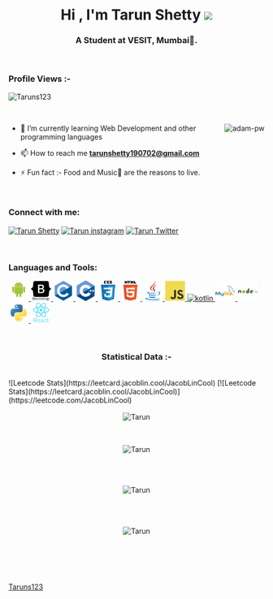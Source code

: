 
<h1 align="center"><b>Hi , I'm Tarun Shetty </b><img src="https://media.giphy.com/media/hvRJCLFzcasrR4ia7z/giphy.gif" width="35"></h1>
<!--  -->
<h3 align="center">A Student at VESIT, Mumbai🌟.</h3>

<br>

<p align="right"> <h3>Profile Views :- </h3> <img src="https://komarev.com/ghpvc/?username=Taruns123&label=Profile%20views&color=0e75b6&style=flat"
    alt="Taruns123" /> 
  </p>

<br>

<p><img align="right" src="https://github.com/Adam-pw/Adam-pw/blob/main/animation_500_kxa883sd.gif" alt="adam-pw" /></p>


- 🌱 I’m currently learning Web Development and other programming languages

- 📫 How to reach me **tarunshetty190702@gmail.com**

- ⚡ Fun fact :- Food and Music🎵 are the reasons to live.


<br>

<h3 align="left">Connect with me:</h3>
<p align="left">
  <a href="https://www.linkedin.com/in/tarun-shetty-3b29171ba/" target="blank"><img align="center"
      src="https://raw.githubusercontent.com/rahuldkjain/github-profile-readme-generator/master/src/images/icons/Social/linked-in-alt.svg"
      alt="Tarun Shetty" height="30" width="40" /></a>
  <a href="https://instagram.com/tarun.shetty.9" target="blank"><img align="center"
      src="https://raw.githubusercontent.com/rahuldkjain/github-profile-readme-generator/master/src/images/icons/Social/instagram.svg"
      alt="Tarun instagram" height="30" width="40" /></a>
 <a href="https://twitter.com/Tarun_Shetty_" target="blank"><img align="center"
      src="https://raw.githubusercontent.com/rahuldkjain/github-profile-readme-generator/master/src/images/icons/Social/twitter.svg"
      alt="Tarun Twitter" height="30" width="40" /></a>
</p>

<br>

<h3 align="left">Languages and Tools:</h3>
<p align="left"> <a href="https://developer.android.com" target="_blank" rel="noreferrer"> <img
      src="https://raw.githubusercontent.com/devicons/devicon/master/icons/android/android-original-wordmark.svg"
      alt="android" width="40" height="40" /> </a> <a href="https://getbootstrap.com" target="_blank" rel="noreferrer">
    <img src="https://raw.githubusercontent.com/devicons/devicon/master/icons/bootstrap/bootstrap-plain-wordmark.svg"
      alt="bootstrap" width="40" height="40" /> </a> <a href="https://www.cprogramming.com/" target="_blank"
    rel="noreferrer"> <img src="https://raw.githubusercontent.com/devicons/devicon/master/icons/c/c-original.svg"
      alt="c" width="40" height="40" /> </a> <a href="https://www.w3schools.com/cpp/" target="_blank" rel="noreferrer">
    <img src="https://raw.githubusercontent.com/devicons/devicon/master/icons/cplusplus/cplusplus-original.svg"
      alt="cplusplus" width="40" height="40" /> </a> <a href="https://www.w3schools.com/css/" target="_blank"
    rel="noreferrer"> <img
      src="https://raw.githubusercontent.com/devicons/devicon/master/icons/css3/css3-original-wordmark.svg" alt="css3"
      width="40" height="40" /> </a> <a href="https://www.w3.org/html/" target="_blank" rel="noreferrer"> <img
      src="https://raw.githubusercontent.com/devicons/devicon/master/icons/html5/html5-original-wordmark.svg"
      alt="html5" width="40" height="40" /> </a> <a href="https://www.adobe.com/in/products/illustrator.html"
    target="_blank" rel="noreferrer">  </a> <a href="https://www.java.com" target="_blank" rel="noreferrer"> <img
      src="https://raw.githubusercontent.com/devicons/devicon/master/icons/java/java-original.svg" alt="java" width="40"
      height="40" /> </a> <a href="https://developer.mozilla.org/en-US/docs/Web/JavaScript" target="_blank"
    rel="noreferrer"> <img
      src="https://raw.githubusercontent.com/devicons/devicon/master/icons/javascript/javascript-original.svg"
      alt="javascript" width="40" height="40" /> </a> <a href="https://kotlinlang.org" target="_blank" rel="noreferrer">
    <img src="https://www.vectorlogo.zone/logos/kotlinlang/kotlinlang-icon.svg" alt="kotlin" width="40" height="40" />
  </a> <a href="https://www.mysql.com/" target="_blank" rel="noreferrer"> <img
      src="https://raw.githubusercontent.com/devicons/devicon/master/icons/mysql/mysql-original-wordmark.svg"
      alt="mysql" width="40" height="40" /> </a> </a> <a href="https://nodejs.org" target="_blank" rel="noreferrer"> <img
      src="https://raw.githubusercontent.com/devicons/devicon/master/icons/nodejs/nodejs-original-wordmark.svg"
      alt="nodejs" width="40" height="40" /> </a> <a href="https://pandas.pydata.org/" target="_blank" rel="noreferrer">
      <img
      src="https://raw.githubusercontent.com/devicons/devicon/master/icons/python/python-original.svg" alt="python"
      width="40" height="40" /> </a> <a href="https://reactjs.org/" target="_blank" rel="noreferrer"> <img
      src="https://raw.githubusercontent.com/devicons/devicon/master/icons/react/react-original-wordmark.svg"
      alt="react" width="40" height="40" /> </a> <a href="https://sass-lang.com" target="_blank" rel="noreferrer">  </a> </p>

<br>


<h3 align="center">Statistical Data :-</h3>
<br>
![Leetcode Stats](https://leetcard.jacoblin.cool/JacobLinCool)
[![Leetcode Stats](https://leetcard.jacoblin.cool/JacobLinCool)](https://leetcode.com/JacobLinCool)
<!-- ![Leetcode Stats](https://leetcard.jacoblin.cool/Tarun_Shetty?ext=contest) -->

<p align="center"><img align="center" src="https://leetcard.jacoblin.cool/Tarun_Shetty?ext=contest" alt="Tarun" /></p>

<br>
<p align="center"><img align="center" src="https://github-readme-stats.vercel.app/api?username=Taruns123&theme=gotham&show_icons=true&hide_border=false&count_private=true" alt="Tarun" /></p>

<br>
<br>
<p align="center"><img align="center" src="https://github-readme-streak-stats.herokuapp.com/?user=Taruns123&theme=gotham&hide_border=false" alt="Tarun" /></p>
<br>
<br>
<p align="center"><img align="center" src="https://github-readme-stats.vercel.app/api/top-langs/?username=Taruns123&theme=gotham&show_icons=true&hide_border=false&layout=compact" alt="Tarun" /></p>
    <br>  
    <br>
<p align="left"> <a href="https://twitter.com/" target="blank"><img
      src="https://img.shields.io/twitter/follow/?logo=twitter&style=for-the-badge" alt="" /></a> </p>

[Taruns123](https://github.com/Taruns123)
